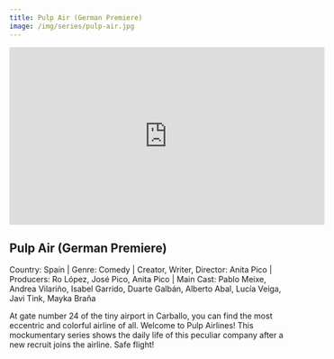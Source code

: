 ```yaml
---
title: Pulp Air (German Premiere)
image: /img/series/pulp-air.jpg
---
```

<iframe width="560" height="315" src="https://player.vimeo.com/video/919175863?h=759d693aac" frameborder="0" allow="accelerometer; autoplay; encrypted-media; gyroscope; picture-in-picture" allowfullscreen></iframe>

## Pulp Air (German Premiere)
Country: Spain | Genre: Comedy | Creator, Writer, Director:  Anita Pico | Producers: Ro López, José Pico, Anita Pico | Main Cast: Pablo Meixe, Andrea Vilariño, Isabel Garrido, Duarte Galbán, Alberto Abal, Lucía Veiga, Javi Tink, Mayka Braña 

At gate number 24 of the tiny airport in Carballo, you can find the most eccentric and colorful airline of all. Welcome to Pulp Airlines! This mockumentary series shows the daily life of this peculiar company after a new recruit joins the airline. Safe flight!
